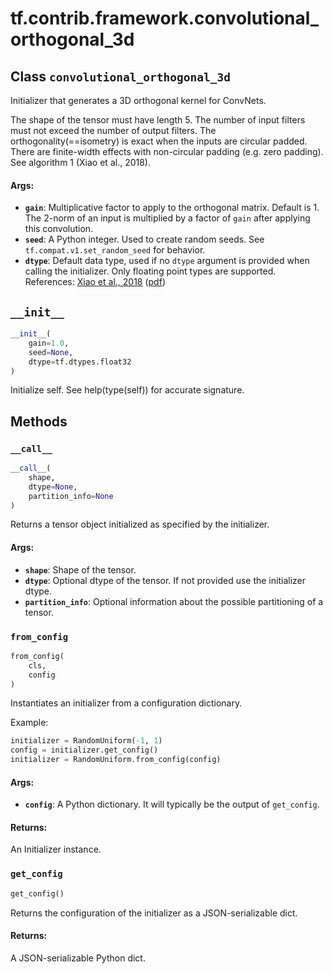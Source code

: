 <div itemscope itemtype="http://developers.google.com/ReferenceObject">
<meta itemprop="name" content="tf.contrib.framework.convolutional_orthogonal_3d" />
<meta itemprop="path" content="Stable" />
<meta itemprop="property" content="__call__"/>
<meta itemprop="property" content="__init__"/>
<meta itemprop="property" content="from_config"/>
<meta itemprop="property" content="get_config"/>
</div>

# tf.contrib.framework.convolutional_orthogonal_3d

## Class `convolutional_orthogonal_3d`



Initializer that generates a 3D orthogonal kernel for ConvNets.

The shape of the tensor must have length 5. The number of input
filters must not exceed the number of output filters.
The orthogonality(==isometry) is exact when the inputs are circular padded.
There are finite-width effects with non-circular padding (e.g. zero padding).
See algorithm 1 (Xiao et al., 2018).

#### Args:

* <b>`gain`</b>: Multiplicative factor to apply to the orthogonal matrix. Default is 1.
    The 2-norm of an input is multiplied by a factor of `gain` after applying
    this convolution.
* <b>`seed`</b>: A Python integer. Used to create random seeds. See
    `tf.compat.v1.set_random_seed` for behavior.
* <b>`dtype`</b>: Default data type, used if no `dtype` argument is provided when
    calling the initializer. Only floating point types are supported.
References:
    [Xiao et al., 2018](http://proceedings.mlr.press/v80/xiao18a.html)
    ([pdf](http://proceedings.mlr.press/v80/xiao18a/xiao18a.pdf))

<h2 id="__init__"><code>__init__</code></h2>

``` python
__init__(
    gain=1.0,
    seed=None,
    dtype=tf.dtypes.float32
)
```

Initialize self.  See help(type(self)) for accurate signature.



## Methods

<h3 id="__call__"><code>__call__</code></h3>

``` python
__call__(
    shape,
    dtype=None,
    partition_info=None
)
```

Returns a tensor object initialized as specified by the initializer.

#### Args:

* <b>`shape`</b>: Shape of the tensor.
* <b>`dtype`</b>: Optional dtype of the tensor. If not provided use the initializer
    dtype.
* <b>`partition_info`</b>: Optional information about the possible partitioning of a
    tensor.

<h3 id="from_config"><code>from_config</code></h3>

``` python
from_config(
    cls,
    config
)
```

Instantiates an initializer from a configuration dictionary.

Example:

```python
initializer = RandomUniform(-1, 1)
config = initializer.get_config()
initializer = RandomUniform.from_config(config)
```

#### Args:

* <b>`config`</b>: A Python dictionary. It will typically be the output of
    `get_config`.


#### Returns:

An Initializer instance.

<h3 id="get_config"><code>get_config</code></h3>

``` python
get_config()
```

Returns the configuration of the initializer as a JSON-serializable dict.

#### Returns:

A JSON-serializable Python dict.



